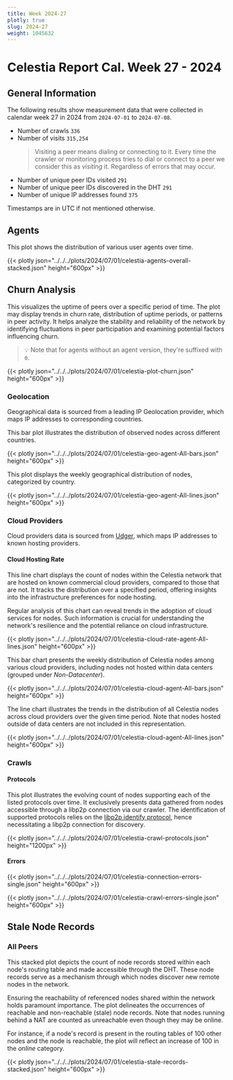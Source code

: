 ```yaml
---
title: Week 2024-27
plotly: true
slug: 2024-27
weight: 1045632
---
```


# Celestia Report Cal. Week 27 - 2024

## General Information

The following results show measurement data that were collected in calendar week 27 in 2024 from `2024-07-01` to `2024-07-08`.

- Number of crawls `336`
- Number of visits `315,254`
  > Visiting a peer means dialing or connecting to it. Every time the crawler or monitoring process tries to dial or connect to a peer we consider this as _visiting_ it. Regardless of errors that may occur.
- Number of unique peer IDs visited `291`
- Number of unique peer IDs discovered in the DHT `291`
- Number of unique IP addresses found `375`

Timestamps are in UTC if not mentioned otherwise.

## Agents

This plot shows the distribution of various user agents over time.

{{< plotly json="../../../plots/2024/07/01/celestia-agents-overall-stacked.json" height="600px" >}}

## Churn Analysis

This visualizes the uptime of peers over a specific period of time. The plot may display trends in churn rate, distribution of uptime periods, or patterns in peer activity. It helps analyze the stability and reliability of the network by identifying fluctuations in peer participation and examining potential factors influencing churn.

> 💡 Note that for agents without an agent version, they're suffixed with `0`.

{{< plotly json="../../../plots/2024/07/01/celestia-plot-churn.json" height="600px" >}}

### Geolocation

Geographical data is sourced from a leading IP Geolocation provider, which maps IP addresses to corresponding countries.

This bar plot illustrates the distribution of observed nodes across different countries.

{{< plotly json="../../../plots/2024/07/01/celestia-geo-agent-All-bars.json" height="600px" >}}

This plot displays the weekly geographical distribution of nodes, categorized by country.

{{< plotly json="../../../plots/2024/07/01/celestia-geo-agent-All-lines.json" height="600px" >}}

### Cloud Providers

Cloud providers data is sourced from [Udger](https://udger.com/resources/datacenter-list), which maps IP addresses to known hosting providers.

#### Cloud Hosting Rate

This line chart displays the count of nodes within the Celestia network that are hosted on known commercial cloud providers, compared to those that are not. It tracks the distribution over a specified period, offering insights into the infrastructure preferences for node hosting.

Regular analysis of this chart can reveal trends in the adoption of cloud services for nodes. Such information is crucial for understanding the network's resilience and the potential reliance on cloud infrastructure.

{{< plotly json="../../../plots/2024/07/01/celestia-cloud-rate-agent-All-lines.json" height="600px" >}}

This bar chart presents the weekly distribution of Celestia nodes among various cloud providers, including nodes not hosted within data centers (grouped under _Non-Datacenter_).

{{< plotly json="../../../plots/2024/07/01/celestia-cloud-agent-All-bars.json" height="600px" >}}

The line chart illustrates the trends in the distribution of all Celestia nodes across cloud providers over the given time period. Note that nodes hosted outside of data centers are not included in this representation.

{{< plotly json="../../../plots/2024/07/01/celestia-cloud-agent-All-lines.json" height="600px" >}}

### Crawls

#### Protocols

This plot illustrates the evolving count of nodes supporting each of the listed protocols over time. It exclusively presents data gathered from nodes accessible through a libp2p connection via our crawler. The identification of supported protocols relies on the [libp2p identify protocol](https://github.com/libp2p/specs/tree/master/identify), hence necessitating a libp2p connection for discovery.

{{< plotly json="../../../plots/2024/07/01/celestia-crawl-protocols.json" height="1200px" >}}

#### Errors

{{< plotly json="../../../plots/2024/07/01/celestia-connection-errors-single.json" height="600px" >}}

{{< plotly json="../../../plots/2024/07/01/celestia-crawl-errors-single.json" height="600px" >}}


## Stale Node Records

### All Peers

This stacked plot depicts the count of node records stored within each node's routing table and made accessible through the DHT. These node records serve as a mechanism through which nodes discover new remote nodes in the network.

Ensuring the reachability of referenced nodes shared within the network holds paramount importance. The plot delineates the occurrences of reachable and non-reachable (stale) node records. Note that nodes running behind a NAT are counted as unreachable even though they may be online.

For instance, if a node's record is present in the routing tables of 100 other nodes and the node is reachable, the plot will reflect an increase of 100 in the _online_ category.

{{< plotly json="../../../plots/2024/07/01/celestia-stale-records-stacked.json" height="600px" >}}